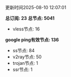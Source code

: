 更新时间2025-08-10 12:07:01

**总订阅: 23**
**总节点: 5041**
- vless节点: 16

**google ping有效节点: 136**
- ss节点: 84
- v2ray节点: 50
- trojan节点: 1
- ssr节点: 1
